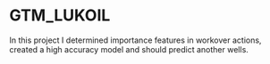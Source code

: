 # GTM_LUKOIL
In this project I determined importance features in workover actions, created a high accuracy model and should predict another wells.
